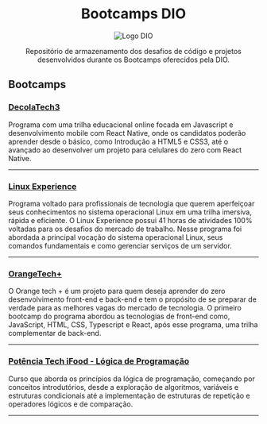 <div align='center'>
<h1> Bootcamps DIO</h1>

![Logo DIO](https://hermes.digitalinnovation.one/assets/diome/logo-full.svg)

Repositório de armazenamento dos desafios de código e projetos desenvolvidos durante os Bootcamps oferecidos pela DIO.

</div>

## Bootcamps

### [DecolaTech3](DecolaTech3/README.md)
Programa com uma trilha educacional online focada em Javascript e desenvolvimento mobile com React Native, onde os candidatos poderão aprender desde o básico, como Introdução a HTML5 e CSS3, até o avançado ao desenvolver um projeto para celulares do zero com React Native.

---

### [Linux Experience](LinuxExperience/README.md)
Programa voltado para profissionais de tecnologia que querem aperfeiçoar seus conhecimentos no sistema operacional Linux em uma trilha imersiva, rápida e eficiente. O Linux Experience possui 41 horas de atividades 100% voltadas para os desafios do mercado de trabalho. Nesse programa foi abordada a principal vocação do sistema operacional Linux, seus comandos fundamentais e como gerenciar serviços de um servidor.

---

### [OrangeTech+](OrangeTech+/README.md)
O Orange tech + é um projeto para quem deseja aprender do zero desenvolvimento front-end e back-end e tem o propósito de se preparar de verdade para as melhores vagas do mercado de tecnologia. O primeiro bootcamp do programa abordou as tecnologias de front-end como, JavaScript, HTML, CSS, Typescript e React, após esse programa, uma trilha complementar de back-end.

---

### [Potência Tech iFood - Lógica de Programação](LogicaDeProgramacao/README.md)
Curso que aborda os princípios da lógica de programação, começando por conceitos introdutórios, desde a exploração de algoritmos, variáveis e estruturas condicionais até a implementação de estruturas de repetição e operadores lógicos e de comparação.

---